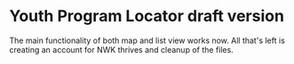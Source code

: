 # Youth Program Locator draft version
The main functionality of both map and list view works now. All that's left is creating an account for NWK thrives and cleanup of the files.

